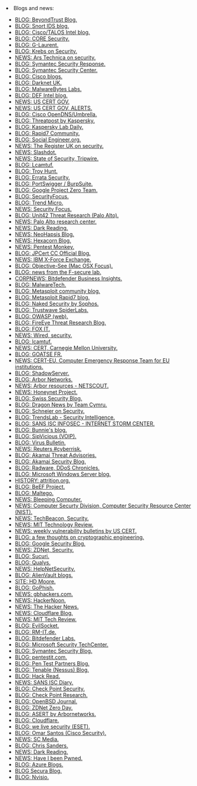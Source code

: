 <html>
<body>
<li>Blogs and news:</li>
	<ul>
		<li><a href="https://www.beyondtrust.com/blog">BLOG: BeyondTrust Blog.</a></li>
		<li><a href="http://blog.snort.org">BLOG: Snort IDS blog.</a></li>
		<li><a href="http://blog.talosintel.com">BLOG: Cisco/TALOS Intel blog.</a></li>
		<li><a href="https://www.coresecurity.com/blog">BLOG: CORE Security.</a></li>
		<li><a href="http://g-laurent.blogspot.be">BLOG: G-Laurent.</a></li>
		<li><a href="https://krebsonsecurity.com">BLOG: Krebs on Security.</a></li>
		<li><a href="http://arstechnica.com/security">NEWS: Ars Technica on security.</a></li>
		<li><a href="http://www.symantec.com/connect/symantec-blogs/sr">BLOG: Symantec Security Response.</a></li>
		<li><a href="https://www.symantec.com/security-center">BLOG: Symantec Security Center.</a></li>
		<li><a href="http://blogs.cisco.com/">BLOG: Cisco blogs.</a></li>
		<li><a href="http://www.darknet.org.uk/">BLOG: Darknet UK.</a></li>
		<li><a href="https://blog.malwarebytes.com/">BLOG: MalwareBytes Labs.</a></li>
		<li><a href="http://defintel.com/blog/">BLOG: DEF Intel blog.</a></li>
		<li><a href="https://www.us-cert.gov/">NEWS: US CERT GOV.</a></li>
		<li><a href="https://www.us-cert.gov/ncas/alerts">NEWS: US CERT GOV, ALERTS.</a></li>
		<li><a href="https://blog.opendns.com/">BLOG: Cisco OpenDNS/Umbrella.</a></li>
		<li><a href="https://threatpost.com/">BLOG: Threatpost by Kaspersky.</a></li>
		<li><a href="https://www.kaspersky.com/blog/">BLOG: Kaspersky Lab Daily.</a></li>
		<li><a href="https://community.rapid7.com/community/infosec/blog">BLOG: Rapid7 Community.</a></li>
		<li><a href="http://www.social-engineer.org/blog/">BLOG: Social Engineer.org.</a></li>
		<li><a href="https://www.theregister.co.uk/security/">NEWS: The Register UK on security.</a></li>
		<li><a href="https://slashdot.org">NEWS: Slashdot.</a></li>
		<li><a href="https://www.tripwire.com/state-of-security/news/">NEWS: State of Security, Tripwire.</a></li>
		<li><a href="https://lcamtuf.blogspot.be/">BLOG: Lcamtuf.</a></li>	
		<li><a href="https://www.troyhunt.com/everything-you-need-to-know-about2/">BLOG: Troy Hunt.</a></li>	
		<li><a href="http://blog.erratasec.com/">BLOG: Errata Security.</a></li>
		<li><a href="http://blog.portswigger.net/">BLOG: PortSwigger / BurpSuite.</a></li>
		<li><a href="https://googleprojectzero.blogspot.be/">BLOG: Google Project Zero Team.</a></li>
		<li><a href="http://www.securityfocus.com/">BLOG: SecurityFocus.</a></li>
		<li><a href="http://blog.trendmicro.com/">BLOG: Trend Micro.</a></li>
		<li><a href="http://www.securityfocus.com">NEWS: Security Focus.</a></li>
		<li><a href="https://www.paloaltonetworks.com/threat-research">BLOG: Unit42 Threat Research (Palo Alto).</a></li>
		<li><a href="http://researchcenter.paloaltonetworks.com/">NEWS: Palo Alto research center.</a></li>
		<li><a href="http://www.darkreading.com">NEWS: Dark Reading.</a></li>
		<li><a href="https://labs.neohapsis.com">NEWS: NeoHapsis Blog.</a></li>
		<li><a href="http://www.hexacorn.com/blog/">NEWS: Hexacorn Blog.</a></li>
		<li><a href="http://pentestmonkey.net/category/blog">NEWS: Pentest Monkey.</a></li>
		<li><a href="http://blog.jpcert.or.jp/">BLOG: JPCert CC Official Blog.</a></li>
		<li><a href="https://exchange.xforce.ibmcloud.com/">NEWS: IBM X-Force Exchange.</a></li>
		<li><a href="https://objective-see.com/blog.html">BLOG: Objective-See (Mac OSX Focus).</a></li>
		<li><a href="https://labsblog.f-secure.com/">BLOG: news from the F-secure lab.</a></li>
		<li><a href="https://businessinsights.bitdefender.com/">CORPNEWS: Bitdefender Business Insights.</a></li>
		<li><a href="https://www.malwaretech.com/">BLOG: MalwareTech.</a></li>
		<li><a href="https://community.rapid7.com/community/metasploit/blog">BLOG: Metasploit community blog.</a></li>
		<li><a href="https://blog.rapid7.com/tag/metasploit/">BLOG: Metasploit Rapid7 blog.</a></li>
		<li><a href="https://nakedsecurity.sophos.com/">BLOG: Naked Security by Sophos.</a></li>
		<li><a href="https://www.trustwave.com/Resources/SpiderLabs-Blog/">BLOG: Trustwave SpiderLabs.</a></li>
		<li><a href="https://owasp.blogspot.be/">BLOG: OWASP (web).</a></li>
		<li><a href="https://www.fireeye.com/blog/threat-research.html">BLOG: FireEye Threat Research Blog.</a></li>
		<li><a href="https://blog.fox-it.com">BLOG: FOX IT.</a></li>
		<li><a href="https://www.wired.com/category/security/">NEWS: Wired, security.</a></li>
		<li><a href="https://lcamtuf.blogspot.be/">BLOG: lcamtuf.</a></li>
		<li><a href="https://www.cert.org/">NEWS: CERT, Carnegie Mellon University.</a></li> 
		<li><a href="http://security.goatse.fr/posts">BLOG: GOATSE FR.</a></li>
		<li><a href="https://cert.europa.eu">NEWS: CERT-EU, Computer Emergency Response Team for EU institutions.</a></li>
		<li><a href="http://blog.shadowserver.org/">BLOG: ShadowServer.</a></li>
		<li><a href="https://www.arbornetworks.com/blog/">BLOG: Arbor Networks.</a></li>
		<li><a href="https://resources.arbornetworks.com">NEWS: Arbor resources - NETSCOUT.</a></li>
		<li><a href="https://www.honeynet.org/blog">NEWS: Honeynet Project.</a></li>
		<li><a href="https://www.abuse.ch/">BLOG: Swiss Security Blog.</a></li>
		<li><a href="http://blog.team-cymru.org/">BLOG: Dragon News by Team Cymru.</a></li>
		<li><a href="https://www.schneier.com/">BLOG: Schneier on Security.</a></li>
		<li><a href="http://blog.trendmicro.com/trendlabs-security-intelligence/">BLOG: TrendsLab - Security Intelligence.</a></li>
		<li><a href="https://isc.sans.edu/">BLOG: SANS ISC INFOSEC - INTERNET STORM CENTER.</a></li> 
		<li><a href="http://www.bunniestudios.com">BLOG: Bunnie's blog.</a></li>
		<li><a href="http://blog.sipvicious.org/">BLOG: SipVicious (VOIP).</a></li>
		<li><a href="https://www.virusbulletin.com/blog/">BLOG: Virus Bulletin.</a></li>
		<li><a href="https://www.reuters.com/news/archive/RCOMUS_Cyberrisk">NEWS: Reuters #cyberrisk.</a></li>
		<li><a href="https://www.akamai.com/us/en/about/our-thinking/threat-advisories/">BLOG: Akamai Threat Advisories.</a></li>
		<li><a href="https://blogs.akamai.com/security/">BLOG: Akamai Security Blog.</a></li>
		<li><a href="https://security.radware.com/ddos-knowledge-center/ddos-chronicles/">BLOG: Radware, DDoS Chronicles.</a></li>
		<li><a href="https://www.incapsula.com/blog/>BLOG: incapsula.</a></li>
		<li><a href="https://blogs.technet.microsoft.com/windowsserver/">BLOG: Microsoft Windows Server blog.</a></li>
		<li><a href="http://attrition.org/">HISTORY: attrition.org.</a></li>
		<li><a href="http://blog.beefproject.com/">BLOG: BeEF Project.</a></li>
		<li><a href="http://maltego.blogspot.be">BLOG: Maltego.</a></li>
		<li><a href="https://www.bleepingcomputer.com/">NEWS: Bleeping Computer.</a></li>
		<li><a href="http://csrc.nist.gov/">NEWS: Computer Securty Division, Computer Security Resource Center (NIST).</a></li>
		<li><a href="https://techbeacon.com/security">NEWS: TechBeacon, Security.</a></li>
		<li><a href="https://www.technologyreview.com/">NEWS: MIT Technology Review.</a></li>
		<li><a href="https://www.us-cert.gov/ncas/bulletins">NEWS: weekly vulnerability bulletins by US CERT.</a></li>
		<li><a href="https://blog.cryptographyengineering.com/">BLOG: a few thoughts on cryptographic engineering.</a></li>
		<li><a href="https://security.googleblog.com">BLOG: Google Security Blog.</a></li>
		<li><a href="http://www.zdnet.com/topic/security/">NEWS: ZDNet, Security.</a></li>
		<li><a href="https://blog.sucuri.net/">BLOG: Sucuri.</a></li>
		<li><a href="https://blog.qualys.com">BLOG: Qualys.</a></li>
		<li><a href="https://www.helpnetsecurity.com">NEWS: HelpNetSecurity.</a></li>
		<li><a href="https://www.alienvault.com/blogs">BLOG: AlienVault blogs.</a></li>
		<li><a href="https://hdm.io/">SITE: HD Moore.</a></li>
		<li><a href="https://getgophish.com/blog/">BLOG: GoPhish.</a></li>
		<li><a href="https://www.gbhackers.com">NEWS: gbhackers.com.</a></li>
		<li><a href="https://hackernoon.com/">NEWS: HackerNoon.</a></li>
		<li><a href="https://thehackernews.com">NEWS: The Hacker News.</a></li>
		<li><a href="https://blog.cloudflare.com/">NEWS: Cloudflare Blog.</a></li>
		<li><a href="https://www.technologyreview.com/">NEWS: MIT Tech Review.</a></li>
		<li><a href="https://www.evilsocket.net/">BLOG: EvilSocket.</a></li>
		<li><a href="https://infosec.rm-it.de/">BLOG: RM-IT.de.</a></li>
		<li><a href="https://labs.bitdefender.com/">BLOG: Bitdefender Labs.</a></li>
		<li><a href="https://technet.microsoft.com/en-us/security">BLOG: Microsoft Security TechCenter.</a></li>
		<li><a href="https://www.symantec.com/blogs/">BLOG: Symantec Security Blog.</a></li>
		<li><a href="http://pentestit.com">BLOG: pentestit.com.</a></li>
		<li><a href="https://www.pentestpartners.com/security-blog/">BLOG: Pen Test Partners Blog.</a></li>
		<li><a href="https://www.tenable.com/blog">BLOG: Tenable (Nessus) Blog.</a></li>
		<li><a href="https://www.hackread.com/">BLOG: Hack Read.</a></li>
		<li><a href="https://isc.sans.edu/diary">NEWS: SANS ISC Diary.</a></li>
		<li><a href="https://blog.checkpoint.com/">BLOG: Check Point Security.</a></li>
		<li><a href="https://research.checkpoint.com/">BLOG: Check Point Research.</a></li>
		<li><a href="https://undeadly.org">BLOG: OpenBSD Journal.</a></li>
		<li><a href="https://www.zdnet.com/blog/security/">BLOG: ZDNet Zero Day.</a></li>
		<li><a href="https://asert.arbornetworks.com">BLOG: ASERT by Arbornetworks.</a></li>
		<li><a href="https://blog.cloudflare.com">BLOG: Cloudflare.</a></li>
		<li><a href="https://www.welivesecurity.com/">BLOG: we live security (ESET).</a></li>
		<li><a href="https://omarsantos.io">BLOG: Omar Santos (Cisco Security).</a></li>
		<li><a href="https://www.scmagazineuk.com">NEWS: SC Media.</a></li>
		<li><a href="https://chrissanders.org/about/hits/">BLOG: Chris Sanders.</a></li>
		<li><a href="https://www.darkreading.com">NEWS: Dark Reading.</a></li>
		<li><a href="https://haveibeenpwned.com">NEWS: Have I been Pwned.</a></li>
		<li><a href="https://azure.microsoft.com/en-us/blog/">BLOG: Azure Blogs.</a></li>
			<li><a href="https://www.secura.com/blog">BLOG Secura Blog.</a></li>
			<li><a href="https://blog.nviso.eu/">BLOG: Nvisio.</a></li>
	</ul>
  </body>
  </html>
